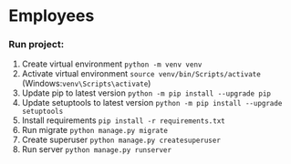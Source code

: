 # Employees
### Run project:
1. Create virtual environment `python -m venv venv`
2. Activate virtual environment `source venv/bin/Scripts/activate` (Windows:`venv\Scripts\activate`)
3. Update pip to latest version `python -m pip install --upgrade pip`
4. Update setuptools to latest version `python -m pip install --upgrade setuptools`
5. Install requirements `pip install -r requirements.txt`
6. Run migrate `python manage.py migrate`
7. Create superuser `python manage.py createsuperuser`
8. Run server `python manage.py runserver`